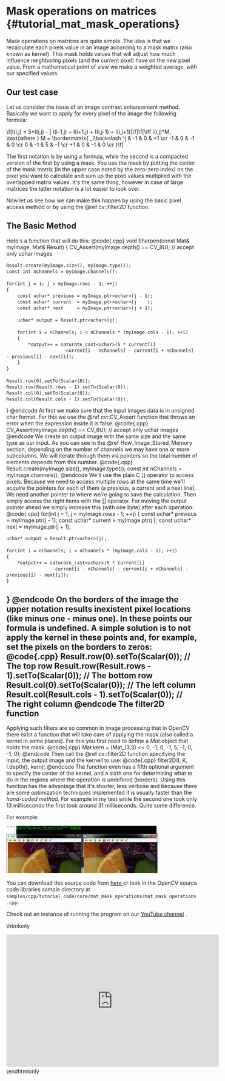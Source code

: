 Mask operations on matrices {#tutorial_mat_mask_operations}
===========================

Mask operations on matrices are quite simple. The idea is that we recalculate each pixels value in
an image according to a mask matrix (also known as kernel). This mask holds values that will adjust
how much influence neighboring pixels (and the current pixel) have on the new pixel value. From a
mathematical point of view we make a weighted average, with our specified values.

Our test case
-------------

Let us consider the issue of an image contrast enhancement method. Basically we want to apply for
every pixel of the image the following formula:

\f[I(i,j) = 5*I(i,j) - [ I(i-1,j) + I(i+1,j) + I(i,j-1) + I(i,j+1)]\f]\f[\iff I(i,j)*M, \text{where }
M = \bordermatrix{ _i\backslash ^j  & -1 &  0 & +1 \cr
                     -1 &  0 & -1 &  0 \cr
                      0 & -1 &  5 & -1 \cr
                     +1 &  0 & -1 &  0 \cr
                 }\f]

The first notation is by using a formula, while the second is a compacted version of the first by
using a mask. You use the mask by putting the center of the mask matrix (in the upper case noted by
the zero-zero index) on the pixel you want to calculate and sum up the pixel values multiplied with
the overlapped matrix values. It's the same thing, however in case of large matrices the latter
notation is a lot easier to look over.

Now let us see how we can make this happen by using the basic pixel access method or by using the
@ref cv::filter2D function.

The Basic Method
----------------

Here's a function that will do this:
@code{.cpp}
void Sharpen(const Mat& myImage, Mat& Result)
{
    CV_Assert(myImage.depth() == CV_8U);  // accept only uchar images

    Result.create(myImage.size(), myImage.type());
    const int nChannels = myImage.channels();

    for(int j = 1; j < myImage.rows - 1; ++j)
    {
        const uchar* previous = myImage.ptr<uchar>(j - 1);
        const uchar* current  = myImage.ptr<uchar>(j    );
        const uchar* next     = myImage.ptr<uchar>(j + 1);

        uchar* output = Result.ptr<uchar>(j);

        for(int i = nChannels; i < nChannels * (myImage.cols - 1); ++i)
        {
            *output++ = saturate_cast<uchar>(5 * current[i]
                         -current[i - nChannels] - current[i + nChannels] - previous[i] - next[i]);
        }
    }

    Result.row(0).setTo(Scalar(0));
    Result.row(Result.rows - 1).setTo(Scalar(0));
    Result.col(0).setTo(Scalar(0));
    Result.col(Result.cols - 1).setTo(Scalar(0));
}
@endcode
At first we make sure that the input images data is in unsigned char format. For this we use the
@ref cv::CV_Assert function that throws an error when the expression inside it is false.
@code{.cpp}
CV_Assert(myImage.depth() == CV_8U);  // accept only uchar images
@endcode
We create an output image with the same size and the same type as our input. As you can see in the
@ref How_Image_Stored_Memory section, depending on the number of channels we may have one or more
subcolumns. We will iterate through them via pointers so the total number of elements depends from
this number.
@code{.cpp}
Result.create(myImage.size(), myImage.type());
const int nChannels = myImage.channels();
@endcode
We'll use the plain C [] operator to access pixels. Because we need to access multiple rows at the
same time we'll acquire the pointers for each of them (a previous, a current and a next line). We
need another pointer to where we're going to save the calculation. Then simply access the right
items with the [] operator. For moving the output pointer ahead we simply increase this (with one
byte) after each operation:
@code{.cpp}
for(int j = 1; j < myImage.rows - 1; ++j)
{
    const uchar* previous = myImage.ptr<uchar>(j - 1);
    const uchar* current  = myImage.ptr<uchar>(j    );
    const uchar* next     = myImage.ptr<uchar>(j + 1);

    uchar* output = Result.ptr<uchar>(j);

    for(int i = nChannels; i < nChannels * (myImage.cols - 1); ++i)
    {
        *output++ = saturate_cast<uchar>(5 * current[i]
                     -current[i - nChannels] - current[i + nChannels] - previous[i] - next[i]);
    }
}
@endcode
On the borders of the image the upper notation results inexistent pixel locations (like minus one -
minus one). In these points our formula is undefined. A simple solution is to not apply the kernel
in these points and, for example, set the pixels on the borders to zeros:
@code{.cpp}
Result.row(0).setTo(Scalar(0));               // The top row
Result.row(Result.rows - 1).setTo(Scalar(0)); // The bottom row
Result.col(0).setTo(Scalar(0));               // The left column
Result.col(Result.cols - 1).setTo(Scalar(0)); // The right column
@endcode
The filter2D function
---------------------

Applying such filters are so common in image processing that in OpenCV there exist a function that
will take care of applying the mask (also called a kernel in some places). For this you first need
to define a *Mat* object that holds the mask:
@code{.cpp}
Mat kern = (Mat_<char>(3,3) <<  0, -1,  0,
                               -1,  5, -1,
                                0, -1,  0);
@endcode
Then call the @ref cv::filter2D function specifying the input, the output image and the kernell to
use:
@code{.cpp}
filter2D(I, K, I.depth(), kern);
@endcode
The function even has a fifth optional argument to specify the center of the kernel, and a sixth one
for determining what to do in the regions where the operation is undefined (borders). Using this
function has the advantage that it's shorter, less verbose and because there are some optimization
techniques implemented it is usually faster than the *hand-coded method*. For example in my test
while the second one took only 13 milliseconds the first took around 31 milliseconds. Quite some
difference.

For example:

![image](images/resultMatMaskFilter2D.png)

You can download this source code from [here
](samples/cpp/tutorial_code/core/mat_mask_operations/mat_mask_operations.cpp) or look in the
OpenCV source code libraries sample directory at
`samples/cpp/tutorial_code/core/mat_mask_operations/mat_mask_operations.cpp`.

Check out an instance of running the program on our [YouTube
channel](http://www.youtube.com/watch?v=7PF1tAU9se4) .

\htmlonly
<div align="center">
<iframe width="560" height="349" src="https://www.youtube.com/embed/7PF1tAU9se4?hd=1" frameborder="0" allowfullscreen></iframe>
</div>
\endhtmlonly
